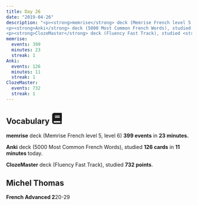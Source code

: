 ```yaml
---
title: Day 26
date: "2019-04-26"
description: "<p><strong>memrise</strong> deck (Memrise French level 5, level 6) <strong>399 events</strong> in <strong>23 minutes.</strong></p>
<p><strong>Anki</strong> deck (5000 Most Common French Words), studied <strong>126 cards</strong> in <strong>11 minutes </strong>today.</p>
<p><strong>ClozeMaster</strong> deck (Fluency Fast Track), studied <strong>732 points</strong>.</p>"
memrise: 
  events: 399
  minutes: 23
  streak: 1
Anki:
  events: 126
  minutes: 11
  streak: 1
ClozeMaster:
  events: 732
  streak: 1
---
```


<h2>Vocabulary <svg height="30" width="30" aria-hidden="true" focusable="false" data-prefix="fas" data-icon="book" class="svg-inline--fa fa-book fa-w-14" role="img" xmlns="http://www.w3.org/2000/svg" viewBox="0 0 448 512"><path fill="currentColor" d="M448 360V24c0-13.3-10.7-24-24-24H96C43 0 0 43 0 96v320c0 53 43 96 96 96h328c13.3 0 24-10.7 24-24v-16c0-7.5-3.5-14.3-8.9-18.7-4.2-15.4-4.2-59.3 0-74.7 5.4-4.3 8.9-11.1 8.9-18.6zM128 134c0-3.3 2.7-6 6-6h212c3.3 0 6 2.7 6 6v20c0 3.3-2.7 6-6 6H134c-3.3 0-6-2.7-6-6v-20zm0 64c0-3.3 2.7-6 6-6h212c3.3 0 6 2.7 6 6v20c0 3.3-2.7 6-6 6H134c-3.3 0-6-2.7-6-6v-20zm253.4 250H96c-17.7 0-32-14.3-32-32 0-17.6 14.4-32 32-32h285.4c-1.9 17.1-1.9 46.9 0 64z"></path></svg></h2>
<p><strong>memrise</strong> deck (Memrise French level 5, level 6) <strong>399 events</strong> in <strong>23 minutes.</strong></p>
<p><strong>Anki</strong> deck (5000 Most Common French Words), studied <strong>126 cards</strong> in <strong>11 minutes </strong>today.</p>
<p><strong>ClozeMaster</strong> deck (Fluency Fast Track), studied <strong>732 points</strong>.</p>

<h2>Michel Thomas</h2>
<strong>French Advanced 2</strong>20-29
